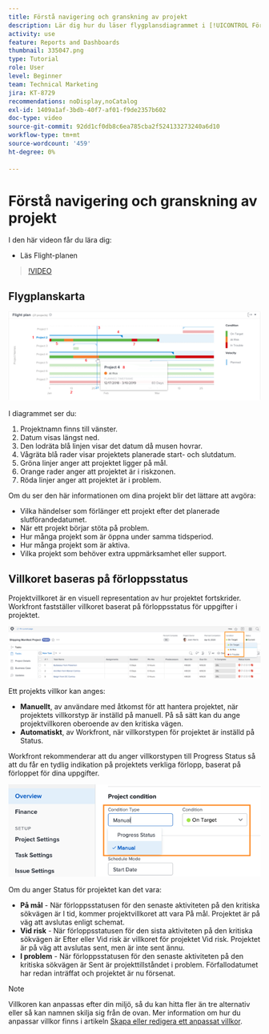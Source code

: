 ```yaml
---
title: Förstå navigering och granskning av projekt
description: Lär dig hur du läser flygplansdiagrammet i [!UICONTROL Förbättrad analys].
activity: use
feature: Reports and Dashboards
thumbnail: 335047.png
type: Tutorial
role: User
level: Beginner
team: Technical Marketing
jira: KT-8729
recommendations: noDisplay,noCatalog
exl-id: 1409a1af-3bdb-40f7-af01-f9de2357b602
doc-type: video
source-git-commit: 92dd1cf0db8c6ea785cba2f524133273240a6d10
workflow-type: tm+mt
source-wordcount: '459'
ht-degree: 0%

---
```


# Förstå navigering och granskning av projekt

I den här videon får du lära dig:

* Läs Flight-planen

>[!VIDEO](https://video.tv.adobe.com/v/335047/?quality=12&learn=on)

## Flygplanskarta

![En bild av ett färdplansdiagram med nummer som matchar punkter under](assets/section-2-1.png)

I diagrammet ser du:

1. Projektnamn finns till vänster.
1. Datum visas längst ned.
1. Den lodräta blå linjen visar det datum då musen hovrar.
1. Vågräta blå rader visar projektets planerade start- och slutdatum.
1. Gröna linjer anger att projektet ligger på mål.
1. Orange rader anger att projektet är i riskzonen.
1. Röda linjer anger att projektet är i problem.

Om du ser den här informationen om dina projekt blir det lättare att avgöra:

* Vilka händelser som förlänger ett projekt efter det planerade slutförandedatumet.
* När ett projekt börjar stöta på problem.
* Hur många projekt som är öppna under samma tidsperiod.
* Hur många projekt som är aktiva.
* Vilka projekt som behöver extra uppmärksamhet eller support.

## Villkoret baseras på förloppsstatus

Projektvillkoret är en visuell representation av hur projektet fortskrider. Workfront fastställer villkoret baserat på förloppsstatus för uppgifter i projektet.

![En bild med möjliga förloppsstatusar](assets/section-2-2.png)

Ett projekts villkor kan anges:

* **Manuellt**, av användare med åtkomst för att hantera projektet, när projektets villkorstyp är inställd på manuell. På så sätt kan du ange projektvillkoren oberoende av den kritiska vägen.
* **Automatiskt**, av Workfront, när villkorstypen för projektet är inställd på Status.

Workfront rekommenderar att du anger villkorstypen till Progress Status så att du får en tydlig indikation på projektets verkliga förlopp, baserat på förloppet för dina uppgifter.

![En bild med möjliga förloppsstatusar](assets/section-2-3.png)

Om du anger Status för projektet kan det vara:

* **På mål** - När förloppsstatusen för den senaste aktiviteten på den kritiska sökvägen är I tid, kommer projektvillkoret att vara På mål. Projektet är på väg att avslutas enligt schemat.
* **Vid risk** - När förloppsstatusen för den sista aktiviteten på den kritiska sökvägen är Efter eller Vid risk är villkoret för projektet Vid risk. Projektet är på väg att avslutas sent, men är inte sent ännu.
* **I problem** - När förloppsstatusen för den senaste aktiviteten på den kritiska sökvägen är Sent är projekttillståndet i problem. Förfallodatumet har redan inträffat och projektet är nu försenat.

>[!NOTE]
>
>Villkoren kan anpassas efter din miljö, så du kan hitta fler än tre alternativ eller så kan namnen skilja sig från de ovan. Mer information om hur du anpassar villkor finns i artikeln [Skapa eller redigera ett anpassat villkor](https://experienceleague.adobe.com/docs/workfront/using/administration-and-setup/customize/custom-conditions/create-edit-custom-conditions.html?lang=en).
